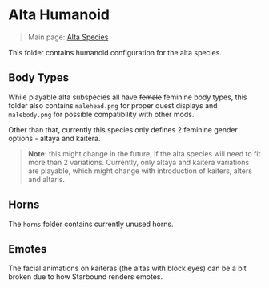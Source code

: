 # Alta Humanoid

> Main page: [Alta Species](https://github.com/Ceterai/Enternia/wiki/Alta)

This folder contains humanoid configuration for the alta species.

## Body Types

While playable alta subspecies all have ~~female~~ feminine body types, this folder also contains `malehead.png` for proper quest displays and `malebody.png` for possible compatibility with other mods.

Other than that, currently this species only defines 2 feminine gender options - altaya and kaitera.

> **Note:** this might change in the future, if the alta species will need to fit more than 2 variations. Currently, only altaya and kaitera variations are playable, which might change with introduction of kaiters, alters and altaris.

## Horns

The `horns` folder contains currently unused horns.

## Emotes

The facial animations on kaiteras (the altas with block eyes) can be a bit broken due to how Starbound renders emotes.
